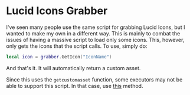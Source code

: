 # Lucid Icons Grabber

I've seen many people use the same script for grabbing Lucid Icons, but I wanted to make my own in a different way.
This is mainly to combat the issues of having a massive script to load only some icons. This, however, only gets the icons that the script calls.
To use, simply do:
```lua
local icon = grabber.GetIcon("IconName")
```
And that's it. It will automatically return a custom asset.

Since this uses the `getcustomasset` function, some executors may not be able to support this script. In that case, use [this](https://github.com/deividcomsono/lucide-roblox-direct/blob/main/source.lua) method.